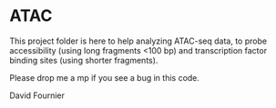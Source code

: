 # ATAC

This project folder is here to help analyzing ATAC-seq data, to probe 
accessibility (using long fragments <100 bp) and transcription factor
binding sites (using shorter fragments).

Please drop me a mp if you see a bug in this code. 

David Fournier


